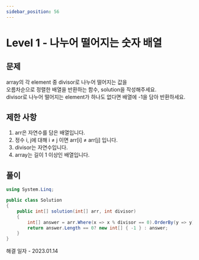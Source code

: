 ```yaml
---
sidebar_position: 56
---
```


# Level 1 - 나누어 떨어지는 숫자 배열

## 문제

array의 각 element 중 divisor로 나누어 떨어지는 값을 <br/>
오름차순으로 정렬한 배열을 반환하는 함수, solution을 작성해주세요.<br/>
divisor로 나누어 떨어지는 element가 하나도 없다면 배열에 -1을 담아 반환하세요.

## 제한 사항

1. arr은 자연수를 담은 배열입니다.
2. 정수 i, j에 대해 i ≠ j 이면 arr[i] ≠ arr[j] 입니다.
3. divisor는 자연수입니다.
4. array는 길이 1 이상인 배열입니다.

## 풀이

```c#
using System.Linq;

public class Solution 
{
    public int[] solution(int[] arr, int divisor)
    {
        int[] answer = arr.Where(x => x % divisor == 0).OrderBy(y => y).ToArray();
        return answer.Length == 0? new int[] { -1 } : answer;
    }
}
```

해결 일자 - 2023.01.14